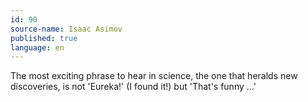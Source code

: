 ```yaml
---
id: 90
source-name: Isaac Asimov
published: true
language: en
---
```

The most exciting phrase to hear in science, the one that heralds new discoveries, is not 'Eureka!' (I found it!) but 'That's funny ...'
